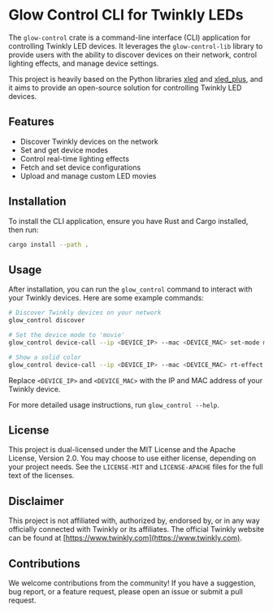 # Glow Control CLI for Twinkly LEDs

The `glow-control` crate is a command-line interface (CLI) application for controlling Twinkly LED devices. It leverages the `glow-control-lib` library to provide users with the ability to discover devices on their network, control lighting effects, and manage device settings.

This project is heavily based on the Python libraries [xled](https://github.com/scrool/xled) and [xled_plus](https://github.com/Anders-Holst/xled_plus), and it aims to provide an open-source solution for controlling Twinkly LED devices.

## Features

- Discover Twinkly devices on the network
- Set and get device modes
- Control real-time lighting effects
- Fetch and set device configurations
- Upload and manage custom LED movies

## Installation

To install the CLI application, ensure you have Rust and Cargo installed, then run:

```bash
cargo install --path .
```

## Usage

After installation, you can run the `glow_control` command to interact with your Twinkly devices. Here are some example commands:

```bash
# Discover Twinkly devices on your network
glow_control discover

# Set the device mode to 'movie'
glow_control device-call --ip <DEVICE_IP> --mac <DEVICE_MAC> set-mode movie

# Show a solid color
glow_control device-call --ip <DEVICE_IP> --mac <DEVICE_MAC> rt-effect show-color --color Red
```

Replace `<DEVICE_IP>` and `<DEVICE_MAC>` with the IP and MAC address of your Twinkly device.

For more detailed usage instructions, run `glow_control --help`.

## License

This project is dual-licensed under the MIT License and the Apache License, Version 2.0. You may choose to use either license, depending on your project needs. See the `LICENSE-MIT` and `LICENSE-APACHE` files for the full text of the licenses.

## Disclaimer

This project is not affiliated with, authorized by, endorsed by, or in any way officially connected with Twinkly or its affiliates. The official Twinkly website can be found at [https://www.twinkly.com](https://www.twinkly.com).

## Contributions

We welcome contributions from the community! If you have a suggestion, bug report, or a feature request, please open an issue or submit a pull request.
